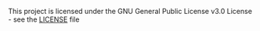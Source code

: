 This project is licensed under the GNU General Public License v3.0 License - see the [LICENSE](LICENSE) file
